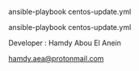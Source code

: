 ansible-playbook centos-update.yml   

ansible-playbook centos-update.yml   



Developer : Hamdy Abou El Anein  

hamdy.aea@protonmail.com

